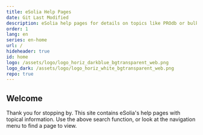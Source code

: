 ```yaml
---
title: eSolia Help Pages
date: Git Last Modified
description: eSolia help pages for details on topics like PROdb or bulk email. 
order: 1
lang: en
series: en-home
url: /
hideheader: true
id: home
logo: /assets/logo/logo_horiz_darkblue_bgtransparent_web.png
logo_dark: /assets/logo/logo_horiz_white_bgtransparent_web.png
repo: true
---
```


## Welcome

Thank you for stopping by. This site contains eSolia's help pages with topical information. Use the above search function, or look at the navigation menu to find a page to view. 


